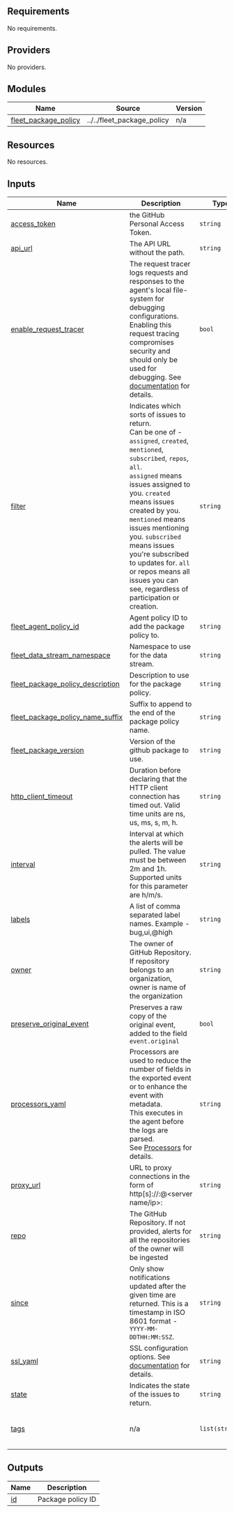 <!-- BEGIN_TF_DOCS -->
## Requirements

No requirements.

## Providers

No providers.

## Modules

| Name | Source | Version |
|------|--------|---------|
| <a name="module_fleet_package_policy"></a> [fleet\_package\_policy](#module\_fleet\_package\_policy) | ../../fleet_package_policy | n/a |

## Resources

No resources.

## Inputs

| Name | Description | Type | Default | Required |
|------|-------------|------|---------|:--------:|
| <a name="input_access_token"></a> [access\_token](#input\_access\_token) | the GitHub Personal Access Token. | `string` | n/a | yes |
| <a name="input_api_url"></a> [api\_url](#input\_api\_url) | The API URL without the path. | `string` | `"https://api.github.com"` | no |
| <a name="input_enable_request_tracer"></a> [enable\_request\_tracer](#input\_enable\_request\_tracer) | The request tracer logs requests and responses to the agent's local file-system for debugging configurations. Enabling this request tracing compromises security and should only be used for debugging. See [documentation](https://www.elastic.co/guide/en/beats/filebeat/current/filebeat-input-httpjson.html#_request_tracer_filename) for details. | `bool` | `null` | no |
| <a name="input_filter"></a> [filter](#input\_filter) | Indicates which sorts of issues to return. <br>Can be one of - `assigned`, `created`, `mentioned`, `subscribed`, `repos`, `all`. <br>`assigned` means issues assigned to you. `created` means issues created by you. `mentioned` means issues mentioning you. `subscribed` means issues you're subscribed to updates for. `all` or repos means all issues you can see, regardless of participation or creation. | `string` | `"all"` | no |
| <a name="input_fleet_agent_policy_id"></a> [fleet\_agent\_policy\_id](#input\_fleet\_agent\_policy\_id) | Agent policy ID to add the package policy to. | `string` | n/a | yes |
| <a name="input_fleet_data_stream_namespace"></a> [fleet\_data\_stream\_namespace](#input\_fleet\_data\_stream\_namespace) | Namespace to use for the data stream. | `string` | `"default"` | no |
| <a name="input_fleet_package_policy_description"></a> [fleet\_package\_policy\_description](#input\_fleet\_package\_policy\_description) | Description to use for the package policy. | `string` | `""` | no |
| <a name="input_fleet_package_policy_name_suffix"></a> [fleet\_package\_policy\_name\_suffix](#input\_fleet\_package\_policy\_name\_suffix) | Suffix to append to the end of the package policy name. | `string` | `""` | no |
| <a name="input_fleet_package_version"></a> [fleet\_package\_version](#input\_fleet\_package\_version) | Version of the github package to use. | `string` | `"2.17.0"` | no |
| <a name="input_http_client_timeout"></a> [http\_client\_timeout](#input\_http\_client\_timeout) | Duration before declaring that the HTTP client connection has timed out. Valid time units are ns, us, ms, s, m, h. | `string` | `"60s"` | no |
| <a name="input_interval"></a> [interval](#input\_interval) | Interval at which the alerts will be pulled. The value must be between 2m and 1h. Supported units for this parameter are h/m/s. | `string` | `"10m"` | no |
| <a name="input_labels"></a> [labels](#input\_labels) | A list of comma separated label names. Example - bug,ui,@high | `string` | `null` | no |
| <a name="input_owner"></a> [owner](#input\_owner) | The owner of GitHub Repository. If repository belongs to an organization, owner is name of the organization | `string` | n/a | yes |
| <a name="input_preserve_original_event"></a> [preserve\_original\_event](#input\_preserve\_original\_event) | Preserves a raw copy of the original event, added to the field `event.original` | `bool` | `false` | no |
| <a name="input_processors_yaml"></a> [processors\_yaml](#input\_processors\_yaml) | Processors are used to reduce the number of fields in the exported event or to enhance the event with metadata. <br>This executes in the agent before the logs are parsed. <br>See [Processors](https://www.elastic.co/guide/en/beats/filebeat/current/filtering-and-enhancing-data.html) for details. | `string` | `null` | no |
| <a name="input_proxy_url"></a> [proxy\_url](#input\_proxy\_url) | URL to proxy connections in the form of http\[s\]://<user>:<password>@<server name/ip>:<port> | `string` | `null` | no |
| <a name="input_repo"></a> [repo](#input\_repo) | The GitHub Repository. If not provided, alerts for all the repositories of the owner will be ingested | `string` | `null` | no |
| <a name="input_since"></a> [since](#input\_since) | Only show notifications updated after the given time are returned. This is a timestamp in ISO 8601 format - `YYYY-MM-DDTHH:MM:SSZ`. | `string` | `null` | no |
| <a name="input_ssl_yaml"></a> [ssl\_yaml](#input\_ssl\_yaml) | SSL configuration options. See [documentation](https://www.elastic.co/guide/en/beats/filebeat/current/configuration-ssl.html#ssl-common-config) for details. | `string` | `null` | no |
| <a name="input_state"></a> [state](#input\_state) | Indicates the state of the issues to return. | `string` | `"all"` | no |
| <a name="input_tags"></a> [tags](#input\_tags) | n/a | `list(string)` | <pre>[<br>  "forwarded",<br>  "github-issues"<br>]</pre> | no |

## Outputs

| Name | Description |
|------|-------------|
| <a name="output_id"></a> [id](#output\_id) | Package policy ID |
<!-- END_TF_DOCS -->